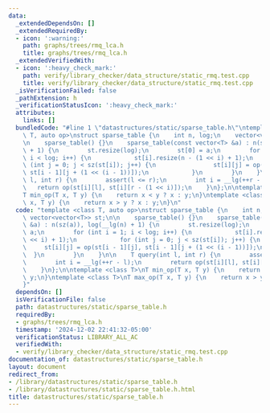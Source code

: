 ```yaml
---
data:
  _extendedDependsOn: []
  _extendedRequiredBy:
  - icon: ':warning:'
    path: graphs/trees/rmq_lca.h
    title: graphs/trees/rmq_lca.h
  _extendedVerifiedWith:
  - icon: ':heavy_check_mark:'
    path: verify/library_checker/data_structure/static_rmq.test.cpp
    title: verify/library_checker/data_structure/static_rmq.test.cpp
  _isVerificationFailed: false
  _pathExtension: h
  _verificationStatusIcon: ':heavy_check_mark:'
  attributes:
    links: []
  bundledCode: "#line 1 \"datastructures/static/sparse_table.h\"\ntemplate <class\
    \ T, auto op>\nstruct sparse_table {\n    int n, log;\n    vector<vector<T>> st;\n\
    \n    sparse_table() {}\n    sparse_table(const vector<T> &a) : n(sz(a)), log(__lg(n)\
    \ + 1) {\n        st.resize(log);\n        st[0] = a;\n        for (int i = 1;\
    \ i < log; i++) {\n            st[i].resize(n - (1 << i) + 1);\n            for\
    \ (int j = 0; j < sz(st[i]); j++) {\n                st[i][j] = op(st[i - 1][j],\
    \ st[i - 1][j + (1 << (i - 1))]);\n            }\n        }\n    }\n\n    T query(int\
    \ l, int r) {\n        assert(l <= r);\n        int i = __lg(++r - l);\n     \
    \   return op(st[i][l], st[i][r - (1 << i)]);\n    }\n};\n\ntemplate <class T>\n\
    T min_op(T x, T y) {\n    return x < y ? x : y;\n}\ntemplate <class T>\nT max_op(T\
    \ x, T y) {\n    return x > y ? x : y;\n}\n"
  code: "template <class T, auto op>\nstruct sparse_table {\n    int n, log;\n   \
    \ vector<vector<T>> st;\n\n    sparse_table() {}\n    sparse_table(const vector<T>\
    \ &a) : n(sz(a)), log(__lg(n) + 1) {\n        st.resize(log);\n        st[0] =\
    \ a;\n        for (int i = 1; i < log; i++) {\n            st[i].resize(n - (1\
    \ << i) + 1);\n            for (int j = 0; j < sz(st[i]); j++) {\n           \
    \     st[i][j] = op(st[i - 1][j], st[i - 1][j + (1 << (i - 1))]);\n          \
    \  }\n        }\n    }\n\n    T query(int l, int r) {\n        assert(l <= r);\n\
    \        int i = __lg(++r - l);\n        return op(st[i][l], st[i][r - (1 << i)]);\n\
    \    }\n};\n\ntemplate <class T>\nT min_op(T x, T y) {\n    return x < y ? x :\
    \ y;\n}\ntemplate <class T>\nT max_op(T x, T y) {\n    return x > y ? x : y;\n\
    }"
  dependsOn: []
  isVerificationFile: false
  path: datastructures/static/sparse_table.h
  requiredBy:
  - graphs/trees/rmq_lca.h
  timestamp: '2024-12-02 22:41:32-05:00'
  verificationStatus: LIBRARY_ALL_AC
  verifiedWith:
  - verify/library_checker/data_structure/static_rmq.test.cpp
documentation_of: datastructures/static/sparse_table.h
layout: document
redirect_from:
- /library/datastructures/static/sparse_table.h
- /library/datastructures/static/sparse_table.h.html
title: datastructures/static/sparse_table.h
---
```

